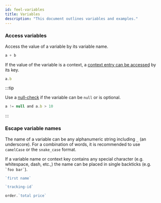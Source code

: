 ```yaml
---
id: feel-variables 
title: Variables
description: "This document outlines variables and examples."
---
```


### Access variables

Access the value of a variable by its variable name.

```js
a + b
```

If the value of the variable is a context, a [context entry can be accessed](/docs/reference/feel/language-guide/feel-context-expressions#get-entry-or-path) by its key.

```js
a.b
```

:::tip

Use a [null-check](/docs/reference/feel/language-guide/feel-boolean-expressions#null-check) if the variable can be `null` or is optional.  

```js
a != null and a.b > 10 
```

:::

### Escape variable names

The name of a variable can be any alphanumeric string including `_` (an underscore). For a
combination of words, it is recommended to use `camelCase` or the `snake_case` format.

If a variable name or context key contains any special character (e.g. whitespace, dash, etc.,) the name can be placed in single backticks (e.g. ``` `foo bar` ```).

```js
`first name`

`tracking-id`

order.`total price`
```
